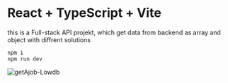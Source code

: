 # React + TypeScript + Vite

this is a Full-stack API projekt, which get data from backend as array and object with diffrent solutions

```
npm i
npm run dev
```

![getAjob-Lowdb](https://github.com/AbdulSamman/getJobs-crud-frontend/assets/97021586/bceab84f-d4ee-45b3-91b2-c4f369e20cc4)
